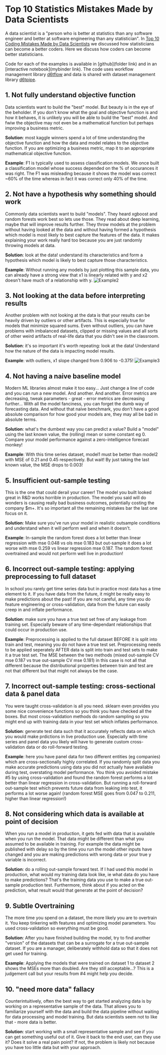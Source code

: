 # Top 10 Statistics Mistakes Made by Data Scientists

A data scientist is a "person who is better at statistics than any software engineer and better at software engineering than any statistician". In [Top 10 Coding Mistakes Made by Data Scientists](https://github.com/d6t/d6t-python/blob/master/blogs/top10-mistakes-coding.md) we discussed how statisticians can become a better coders. Here we discuss how coders can become better statisticians.

Code for each of the examples is available in [github](folder link) and in an [interactive notebook](mybinder link). The code uses workflow management library [d6tflow](https://github.com/d6t/d6tflow) and data is shared with dataset management library [d6tpipe](https://github.com/d6t/d6tpipe).

## 1. Not fully understand objective function

Data scientists want to build the "best" model. But beauty is in the eye of the beholder. If you don't know what the goal and objective function is and how it behaves, it is unlikely you will be able to build the "best" model. And fwiw the objective may not even be a mathematical function but perhaps improving a business metric.

**Solution**: most kaggle winners spend a lot of time understanding the objective function and how the data and model relates to the objective function. If you are optimizing a business metric, map it to an appropriate mathematical objective function.

**Example**: F1 is typically used to assess classification models. We once built a classification model whose success depended on the % of occurances it was right. The F1 was misleading because it shows the model was correct ~60% of the time whereas in fact it was correct only 40% of the time.


## 2. Not have a hypothesis why something should work

Commonly data scientists want to build "models". They heard xgboost and random forests work best so lets use those. They read about deep learning, maybe that will improve results further. They throw models at the problem without having looked at the data and without having formed a hypothesis which model is most likely to best capture the features of the data. It makes explaining your work really hard too because you are just randomly throwing models at data.

**Solution**: look at the data! understand its characteristics and form a hypothesis which model is likely to best capture those characteristics. 

**Example**: Without running any models by just plotting this sample data, you can already have a strong view that x1 is linearly related with y and x2 doesn't have much of a relationship with y.
![Example2](reports/example2.png?raw=true "Example2")

## 3. Not looking at the data before interpreting results

Another problem with not looking at the data is that your results can be heavily driven by outliers or other artifacts. This is especially true for models that minimize squared sums. Even without outliers, you can have problems with imbalanced datasets, clipped or missing values and all sorts of other weird artifacts of real-life data that you didn't see in the classroom.

**Solution**: it's so important it's worth repeating: look at the data! Understand how the nature of the data is impacting model results. 

**Example**: with outliers, x1 slope changed from 0.906 to -0.375!
![Example3](reports/example3.png?raw=true "Example3")

## 4. Not having a naive baseline model

Modern ML libraries almost make it too easy... Just change a line of code and you can run a new model. And another. And another. Error metrics are decreasing, tweak parameters - great - error metrics are decreasing further... With all the model fanciness, you can forget the dumb way of forecasting data. And without that naive benchmark, you don't have a good absolute comparison for how good your models are, they may all be bad in absolute terms.

**Solution**: what's the dumbest way you can predict a value? Build a "model" using the last known value, the (rolling) mean or some constant eg 0. Compare your model performance against a zero-intelligence forecast monkey!

**Example**: With this time series dataset, model1 must be better than model2 with MSE of 0.21 and 0.45 respectively. But wait! By just taking the last known value, the MSE drops to 0.003!

## 5. Insufficient out-sample testing

This is the one that could derail your career! The model you built looked great in R&D works horrible in production. The model you said will do wonders is causing really bad business outcomes, potentially costing the company $m+. It's so important all the remaining mistakes bar the last one focus on it.

**Solution**: Make sure you've run your model in realistic outsample conditions and understand when it will perform well and when it doesn't.

**Example**: In-sample the random forest does a lot better than linear regression with mse 0.048 vs ols mse 0.183 but out-sample it does a lot worse with mse 0.259 vs linear regression mse 0.187. The random forest overtrained and would not perform well live in production!

## 6. Incorrect out-sample testing: applying preprocessing to full dataset

In school you rarely get time series data but in practice most data has a time element to it. If you have data from the future, it might be really easy to make predictions about the past! If you are not careful, any time you do feature engineering or cross-validation, data from the future can easily creep in and inflate performance. 

**Solution**: make sure you have a true test set free of any leakage from training set. Especially beware of any time-dependant relationships that could occur in production use.

**Example**: Preprocessing is applied to the full dataset BEFORE it is split into train and test, meaning you do not have a true test set. Preprocessing needs to be applied seperately AFTER data is split into train and test sets to make it a true test set. The MSE between the two methods (mixed out-sample CV mse 0.187 vs true out-sample CV mse 0.181) in this case is not all that different because the distributional properties between train and test are not that different but that might not always be the case.

## 7. Incorrect out-sample testing: cross-sectional data & panel data

You were taught cross-validation is all you need. sklearn even provides you some nice convenience functions so you think you have checked all the boxes. But most cross-validation methods do random sampling so you might end up with training data in your test set which inflates performance.

**Solution**: generate test data such that it accurately reflects data on which you would make prdictions in live production use. Especially with time series and panel data you likely will have to generate custom cross-validation data or do roll-forward testing.

**Example**: here you have panel data for two different entities (eg companies) which are cross-sectionally highly correlated. If you randomly split data you make accurate predictions using data you did not actually have available during test, overstating model performance. You think you avoided mistake #5 by using cross-validation and found the random forest performs a lot better than linear regression in cross-validation. But running a roll-forward out-sample test which prevents future data from leaking into test, it performs a lot worse again! (random forest MSE goes from 0.047
to 0.211, higher than linear regression!)

## 8. Not considering which data is available at point of decision

When you run a model in production, it gets fed with data that is available when you run the model. That data might be different than what you assumed to be available in training. For example the data might be published with delay so by the time you run the model other inputs have changed and you are making predictions with wrong data or your true y variable is incorrect.

**Solution**: do a rolling out-sample forward test. If I had used this model in production, what would my training data look like, ie what data do you have to make predictions? That's the training data you use to make a true out-sample production test. Furthermore, think about if you acted on the prediction, what result would that generate at the point of decision?

## 9. Subtle Overtraining

The more time you spend on a dataset, the more likely you are to overtrain it. You keep tinkering with features and optimizing model parameters. You used cross-validation so everything must be good.

**Solution**: After you have finished building the model, try to find another "version" of the datasets that can be a surrogate for a true out-sample dataset. If you are a manager, deliberately withhold data so that it does not get used for training.

**Example**: Applying the models that were trained on dataset 1 to dataset 2 shows the MSEs more than doubled. Are they still acceptable...? This is a judgement call but your results from #4 might help you decide.

## 10. "need more data" fallacy

Counterintuitively, often the best way to get started analyzing data is by working on a representative sample of the data. That allows you to familiarize yourself with the data and build the data pipeline without waiting for data processing and model training. But data scientists seem not to like that - more data is better. 

**Solution**: start working with a small representative sample and see if you can get something useful out of it. Give it back to the end user, can they use it? Does it solve a real pain point? If not, the problem is likely not because you have too little data but with your approach.

